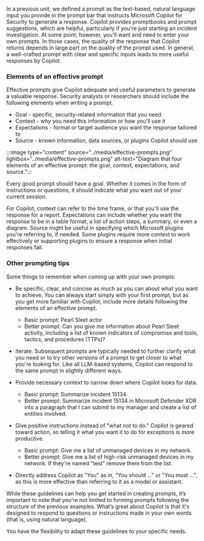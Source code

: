 
In a previous unit, we defined a prompt as the text-based, natural language input you provide in the prompt bar that instructs Microsoft Copilot for Security to generate a response. Copilot provides promptbooks and prompt suggestions, which are helpful, particularly if you're just starting an incident investigation. At some point, however, you'll want and need to enter your own prompts. In those cases, the quality of the response that Copilot returns depends in large part on the quality of the prompt used. In general, a well-crafted prompt with clear and specific inputs leads to more useful responses by Copilot.

### Elements of an effective prompt

Effective prompts give Copilot adequate and useful parameters to generate a valuable response. Security analysts or researchers should include the following elements when writing a prompt.

- Goal - specific, security-related information that you need
- Context - why you need this information or how you'll use it
- Expectations - format or target audience you want the response tailored to
- Source - known information, data sources, or plugins Copilot should use

:::image type="content" source="../media/effective-prompts.png" lightbox="../media/effective-prompts.png" alt-text="Diagram that four elements of an effective prompt: the goal, context, expectations, and source.":::

Every good prompt should have a goal. Whether it comes in the form of instructions or questions, it should indicate what you want out of your current session.

For Copilot, context can refer to the time frame, or that you'll use the response for a report. Expectations can include whether you want the response to be in a table format, a list of action steps, a summary, or even a diagram. Source might be useful in specifying which Microsoft plugins you're referring to, if needed. Some plugins require more context to work effectively or supporting plugins to ensure a response when initial responses fail.

### Other prompting tips

Some things to remember when coming up with your own prompts:

- Be specific, clear, and concise as much as you can about what you want to achieve. You can always start simply with your first prompt, but as you get more familiar with Copilot, include more details following the elements of an effective prompt.
  - Basic prompt: Pearl Sleet actor
  - Better prompt: Can you give me information about Pearl Sleet activity, including a list of known indicators of compromise and tools, tactics, and procedures (TTPs)?

- Iterate. Subsequent prompts are typically needed to further clarify what you need or to try other versions of a prompt to get closer to what you're looking for. Like all LLM-based systems, Copilot can respond to the same prompt in slightly different ways.

- Provide necessary context to narrow down where Copilot looks for data.
  - Basic prompt: Summarize incident 15134.
  - Better prompt: Summarize incident 15134 in Microsoft Defender XDR into a paragraph that I can submit to my manager and create a list of entities involved.

- Give positive instructions instead of "what not to do." Copilot is geared toward action, so telling it what you want it to do for exceptions is more productive.
  - Basic prompt: Give me a list of unmanaged devices in my network.
  - Better prompt: Give me a list of high-risk unmanaged devices in my network. If they're named "test" remove them from the list.

- Directly address Copilot as "You" as in, "You should ..." or "You must ...", as this is more effective than referring to it as a model or assistant.

While these guidelines can help you get started in creating prompts, it’s important to note that you’re not limited to forming prompts following the structure of the previous examples. What’s great about Copilot is that it's designed to respond to questions or instructions made in your own words (that is, using natural language).

You have the flexibility to adapt these guidelines to your specific needs.

